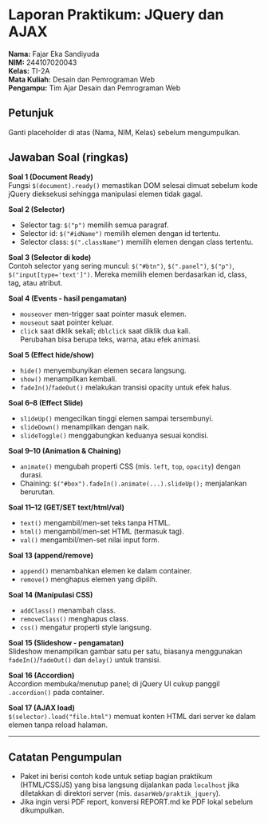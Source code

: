 # Laporan Praktikum: JQuery dan AJAX
**Nama:** Fajar Eka Sandiyuda  
**NIM:** 244107020043  
**Kelas:** TI-2A  
**Mata Kuliah:** Desain dan Pemrograman Web  
**Pengampu:** Tim Ajar Desain dan Pemrograman Web

## Petunjuk
Ganti placeholder di atas (Nama, NIM, Kelas) sebelum mengumpulkan.

## Jawaban Soal (ringkas)
**Soal 1 (Document Ready)**  
Fungsi `$(document).ready()` memastikan DOM selesai dimuat sebelum kode jQuery dieksekusi sehingga manipulasi elemen tidak gagal.

**Soal 2 (Selector)**  
- Selector tag: `$("p")` memilih semua paragraf.  
- Selector id: `$("#idName")` memilih elemen dengan id tertentu.  
- Selector class: `$(".className")` memilih elemen dengan class tertentu.

**Soal 3 (Selector di kode)**  
Contoh selector yang sering muncul: `$("#btn")`, `$(".panel")`, `$("p")`, `$("input[type='text']")`. Mereka memilih elemen berdasarkan id, class, tag, atau atribut.

**Soal 4 (Events - hasil pengamatan)**  
- `mouseover` men-trigger saat pointer masuk elemen.  
- `mouseout` saat pointer keluar.  
- `click` saat diklik sekali; `dblclick` saat diklik dua kali.  
Perubahan bisa berupa teks, warna, atau efek animasi.

**Soal 5 (Effect hide/show)**  
- `hide()` menyembunyikan elemen secara langsung.  
- `show()` menampilkan kembali.  
- `fadeIn()`/`fadeOut()` melakukan transisi opacity untuk efek halus.

**Soal 6–8 (Effect Slide)**  
- `slideUp()` mengecilkan tinggi elemen sampai tersembunyi.  
- `slideDown()` menampilkan dengan naik.  
- `slideToggle()` menggabungkan keduanya sesuai kondisi.

**Soal 9–10 (Animation & Chaining)**  
- `animate()` mengubah properti CSS (mis. `left`, `top`, `opacity`) dengan durasi.  
- Chaining: `$("#box").fadeIn().animate(...).slideUp();` menjalankan berurutan.

**Soal 11–12 (GET/SET text/html/val)**  
- `text()` mengambil/men-set teks tanpa HTML.  
- `html()` mengambil/men-set HTML (termasuk tag).  
- `val()` mengambil/men-set nilai input form.

**Soal 13 (append/remove)**  
- `append()` menambahkan elemen ke dalam container.  
- `remove()` menghapus elemen yang dipilih.

**Soal 14 (Manipulasi CSS)**  
- `addClass()` menambah class.  
- `removeClass()` menghapus class.  
- `css()` mengatur properti style langsung.

**Soal 15 (Slideshow - pengamatan)**  
Slideshow menampilkan gambar satu per satu, biasanya menggunakan `fadeIn()`/`fadeOut()` dan `delay()` untuk transisi.

**Soal 16 (Accordion)**  
Accordion membuka/menutup panel; di jQuery UI cukup panggil `.accordion()` pada container.

**Soal 17 (AJAX load)**  
`$(selector).load("file.html")` memuat konten HTML dari server ke dalam elemen tanpa reload halaman.

---

## Catatan Pengumpulan
- Paket ini berisi contoh kode untuk setiap bagian praktikum (HTML/CSS/JS) yang bisa langsung dijalankan pada `localhost` jika diletakkan di direktori server (mis. `dasarWeb/praktik_jquery`).
- Jika ingin versi PDF report, konversi REPORT.md ke PDF lokal sebelum dikumpulkan.

